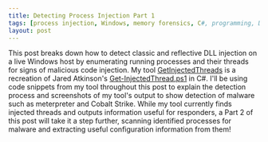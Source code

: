 ```yaml
---
title: Detecting Process Injection Part 1
tags: [process injection, Windows, memory forensics, C#, programming, DFIR, PInvoke, .NET Framework, DLL Injection]
layout: post
---
```


This post breaks down how to detect classic and reflective DLL injection on a live Windows host by enumerating running processes and their threads for signs of malicious code injection. My tool [GetInjectedThreads](https://github.com/Apr4h/GetInjectedThreads) is a recreation of Jared Atkinson's [Get-InjectedThread.ps1](https://gist.github.com/jaredcatkinson/23905d34537ce4b5b1818c3e6405c1d2) in C#. I'll be using code snippets from my tool throughout this post to explain the detection process and screenshots of my tool's output to show detection of malware such as meterpreter and Cobalt Strike. While my tool currently finds injected threads and outputs information useful for responders, a Part 2 of this post will take it a step further, scanning identified processes for malware and extracting useful configuration information from them!
